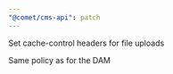 ```yaml
---
"@comet/cms-api": patch
---
```


Set cache-control headers for file uploads

Same policy as for the DAM
